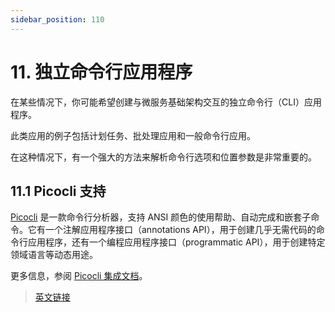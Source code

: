```yaml
---
sidebar_position: 110
---
```


# 11. 独立命令行应用程序

在某些情况下，你可能希望创建与微服务基础架构交互的独立命令行（CLI）应用程序。

此类应用的例子包括计划任务、批处理应用和一般命令行应用。

在这种情况下，有一个强大的方法来解析命令行选项和位置参数是非常重要的。

## 11.1 Picocli 支持

[Picocli](https://github.com/remkop/picocli) 是一款命令行分析器，支持 ANSI 颜色的使用帮助、自动完成和嵌套子命令。它有一个注解应用程序接口（annotations API），用于创建几乎无需代码的命令行应用程序，还有一个编程应用程序接口（programmatic API），用于创建特定领域语言等动态用途。

更多信息，参阅 [Picocli 集成文档](/picocli.html)。

> [英文链接](https://micronaut-projects.github.io/micronaut-docs-mn3/3.9.4/guide/index.html#commandLineApps)
